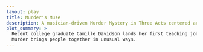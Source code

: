 ```yaml
---
layout: play
title: Murder's Muse
description: A musician-driven Murder Mystery in Three Acts centered around a string quartet in 1980's Minneapolis.
plot_summary: >
  Recent college graduate Camille Davidson lands her first teaching job and joins an amateur quartet for fun.
  Murder brings people together in unusual ways.
---
```


